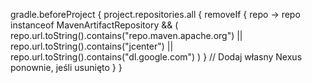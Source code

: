 gradle.beforeProject {
    project.repositories.all {
        removeIf { repo ->
            repo instanceof MavenArtifactRepository && (
                repo.url.toString().contains("repo.maven.apache.org") ||
                repo.url.toString().contains("jcenter") ||
                repo.url.toString().contains("dl.google.com")
            )
        }
        // Dodaj własny Nexus ponownie, jeśli usunięto
    }
}

